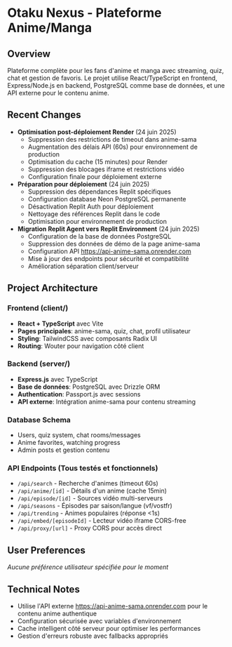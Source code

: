 # Otaku Nexus - Plateforme Anime/Manga

## Overview
Plateforme complète pour les fans d'anime et manga avec streaming, quiz, chat et gestion de favoris. Le projet utilise React/TypeScript en frontend, Express/Node.js en backend, PostgreSQL comme base de données, et une API externe pour le contenu anime.

## Recent Changes
- **Optimisation post-déploiement Render** (24 juin 2025)
  - Suppression des restrictions de timeout dans anime-sama
  - Augmentation des délais API (60s) pour environnement de production
  - Optimisation du cache (15 minutes) pour Render
  - Suppression des blocages iframe et restrictions vidéo
  - Configuration finale pour déploiement externe
- **Préparation pour déploiement** (24 juin 2025)
  - Suppression des dépendances Replit spécifiques
  - Configuration database Neon PostgreSQL permanente
  - Désactivation Replit Auth pour déploiement
  - Nettoyage des références Replit dans le code
  - Optimisation pour environnement de production
- **Migration Replit Agent vers Replit Environment** (24 juin 2025)
  - Configuration de la base de données PostgreSQL
  - Suppression des données de démo de la page anime-sama
  - Configuration API https://api-anime-sama.onrender.com
  - Mise à jour des endpoints pour sécurité et compatibilité
  - Amélioration séparation client/serveur

## Project Architecture

### Frontend (client/)
- **React + TypeScript** avec Vite
- **Pages principales**: anime-sama, quiz, chat, profil utilisateur
- **Styling**: TailwindCSS avec composants Radix UI
- **Routing**: Wouter pour navigation côté client

### Backend (server/)
- **Express.js** avec TypeScript
- **Base de données**: PostgreSQL avec Drizzle ORM
- **Authentication**: Passport.js avec sessions
- **API externe**: Intégration anime-sama pour contenu streaming

### Database Schema
- Users, quiz system, chat rooms/messages
- Anime favorites, watching progress
- Admin posts et gestion contenu

### API Endpoints (Tous testés et fonctionnels)
- `/api/search` - Recherche d'animes (timeout 60s)
- `/api/anime/[id]` - Détails d'un anime (cache 15min)
- `/api/episode/[id]` - Sources vidéo multi-serveurs
- `/api/seasons` - Épisodes par saison/langue (vf/vostfr)
- `/api/trending` - Animes populaires (réponse <1s)
- `/api/embed/[episodeId]` - Lecteur vidéo iframe CORS-free
- `/api/proxy/[url]` - Proxy CORS pour accès direct

## User Preferences
*Aucune préférence utilisateur spécifiée pour le moment*

## Technical Notes
- Utilise l'API externe https://api-anime-sama.onrender.com pour le contenu anime authentique
- Configuration sécurisée avec variables d'environnement
- Cache intelligent côté serveur pour optimiser les performances
- Gestion d'erreurs robuste avec fallbacks appropriés